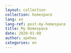 ```yaml
---
layout: collection
collection: homespace
lang: en
lang-ref: post-my-homespace
title: My Homespace
date: 2020-01-08
author: apehex
categories: en
---
```

